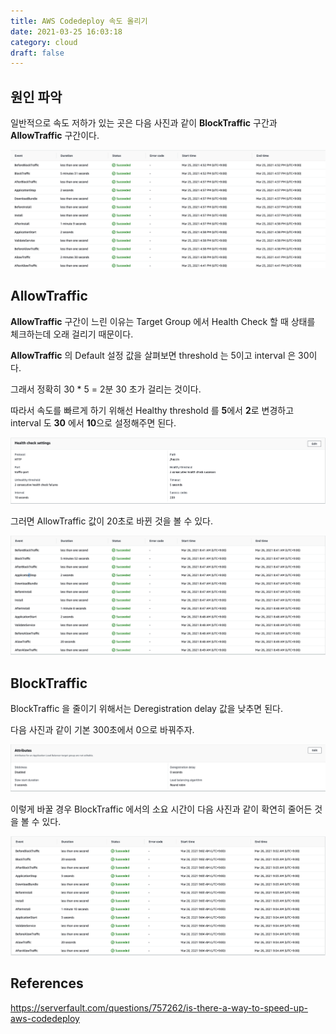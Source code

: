 ```yaml
---
title: AWS Codedeploy 속도 올리기
date: 2021-03-25 16:03:18
category: cloud
draft: false
---
```


## 원인 파악

일반적으로 속도 저하가 있는 곳은 다음 사진과 같이 **BlockTraffic** 구간과 **AllowTraffic** 구간이다.

![](./images/2021-03-25-codedeploy-speed-up-1.png)

## AllowTraffic

**AllowTraffic** 구간이 느린 이유는 Target Group 에서 Health Check 할 때 상태를 체크하는데 오래 걸리기 때문이다.

**AllowTraffic** 의 Default 설정 값을 살펴보면 threshold 는 5이고 interval 은 30이다.

그래서 정확히 30 \* 5 = 2분 30 초가 걸리는 것이다.

따라서 속도를 빠르게 하기 위해선 Healthy threshold 를 **5**에서 **2**로 변경하고 interval 도 **30** 에서 **10**으로 설정해주면 된다.

![](./images/2021-03-25-codedeploy-speed-up-2.png)

그러면 AllowTraffic 값이 20초로 바뀐 것을 볼 수 있다.

![](./images/2021-03-25-codedeploy-speed-up-3.png)

## BlockTraffic

BlockTraffic 을 줄이기 위해서는 Deregistration delay 값을 낮추면 된다.

다음 사진과 같이 기본 300초에서 0으로 바꿔주자.

![](./images/2021-03-25-codedeploy-speed-up-4.png)

이렇게 바꿀 경우 BlockTraffic 에서의 소요 시간이 다음 사진과 같이 확연히 줄어든 것을 볼 수 있다.

![](./images/2021-03-25-codedeploy-speed-up-5.png)

## References

https://serverfault.com/questions/757262/is-there-a-way-to-speed-up-aws-codedeploy
